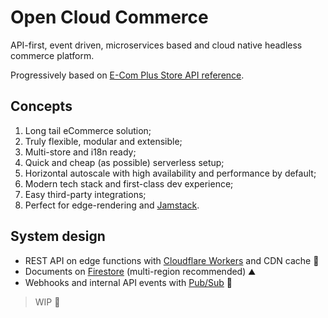# Open Cloud Commerce

API-first, event driven, microservices based and cloud native headless commerce platform.

Progressively based on [E-Com Plus Store API reference](https://developers.e-com.plus/docs/reference/store/).

## Concepts

1. Long tail eCommerce solution;
2. Truly flexible, modular and extensible;
3. Multi-store and i18n ready;
4. Quick and cheap (as possible) serverless setup;
5. Horizontal autoscale with high availability and performance by default;
6. Modern tech stack and first-class dev experience;
7. Easy third-party integrations;
8. Perfect for edge-rendering and [Jamstack](https://jamstack.org/).

## System design

- REST API on edge functions with [Cloudflare Workers](https://developers.cloudflare.com/workers/) and CDN cache 🚀
- Documents on [Firestore](https://cloud.google.com/firestore) (multi-region recommended) ⛰️
- Webhooks and internal API events with [Pub/Sub](https://cloud.google.com/pubsub) 🔄

> WIP 🚧
